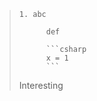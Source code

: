 >     1. abc
>
>           def
>           
>           ```csharp
>           x = 1
>           ```
>
>
><p data-source-line="7" class="source-line empty-line" style="margin:0;"></p>
>
>
> Interesting


<p data-source-line="9" class="source-line empty-line final-line" style="margin:0;"></p>

